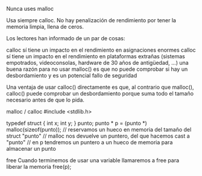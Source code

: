 Nunca uses malloc

Usa siempre calloc. No hay penalización de rendimiento por tener la memoria limpia, llena de ceros.

Los lectores han informado de un par de cosas:

calloc sí tiene un impacto en el rendimiento en asignaciones enormes
calloc sí tiene un impacto en el rendimiento en plataformas extrañas (sistemas empotrados, videoconsolas, hardware de 30 años de antigüedad, …)
una buena razón para no usar malloc() es que no puede comprobar si hay un desbordamiento y es un potencial fallo de seguridad

Una ventaja de usar calloc() directamente es que, al contrario que malloc(), calloc() puede comprobar un desbordamiento porque suma todo el tamaño necesario antes de que lo pida.


malloc / calloc
#include <stdlib.h>

typedef struct {
  int x;
  int y;
} punto;
punto * p = (punto *) malloc(sizeof(punto));
// reservamos un hueco en memoria del tamaño del struct "punto"
// malloc nos devuelve un puntero, del que hacemos cast a "punto"
// en p tendremos un puntero a un hueco de memoria para almacenar un punto


free
Cuando terminemos de usar una variable llamaremos a free para liberar la memoria
free(p);
